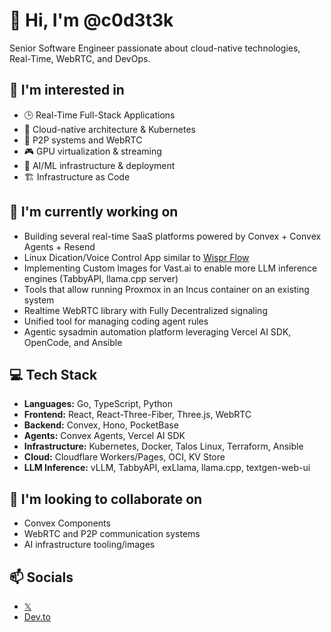# 👋 Hi, I'm @c0d3t3k

Senior Software Engineer passionate about cloud-native technologies, Real-Time, WebRTC, and DevOps.

## 👀 I'm interested in
- 🕒 Real-Time Full-Stack Applications
- 🚀 Cloud-native architecture & Kubernetes
- 🔐 P2P systems and WebRTC
- 🎮 GPU virtualization & streaming
- 🤖 AI/ML infrastructure & deployment
- 🏗️ Infrastructure as Code

## 🌱 I'm currently working on
- Building several real-time SaaS platforms powered by Convex + Convex Agents + Resend
- Linux Dication/Voice Control App similar to [Wispr Flow](https://wisprflow.ai/)
- Implementing Custom Images for Vast.ai to enable more LLM inference engines (TabbyAPI, llama.cpp server)
- Tools that allow running Proxmox in an Incus container on an existing system
- Realtime WebRTC library with Fully Decentralized signaling
- Unified tool for managing coding agent rules
- Agentic sysadmin automation platform leveraging Vercel AI SDK, OpenCode, and Ansible 

## 💻 Tech Stack
- **Languages:** Go, TypeScript, Python
- **Frontend:** React, React-Three-Fiber, Three.js, WebRTC
- **Backend:** Convex, Hono, PocketBase
- **Agents:** Convex Agents, Vercel AI SDK
- **Infrastructure:** Kubernetes, Docker, Talos Linux, Terraform, Ansible
- **Cloud:** Cloudflare Workers/Pages, OCI, KV Store
- **LLM Inference:** vLLM, TabbyAPI, exLlama, llama.cpp, textgen-web-ui

## 💞️ I'm looking to collaborate on
- Convex Components
- WebRTC and P2P communication systems
- AI infrastructure tooling/images

## 📫 Socials
- [𝕏](https://x.com/c0d3t3k)
- [Dev.to](https://dev.to/c0d3t3k)

